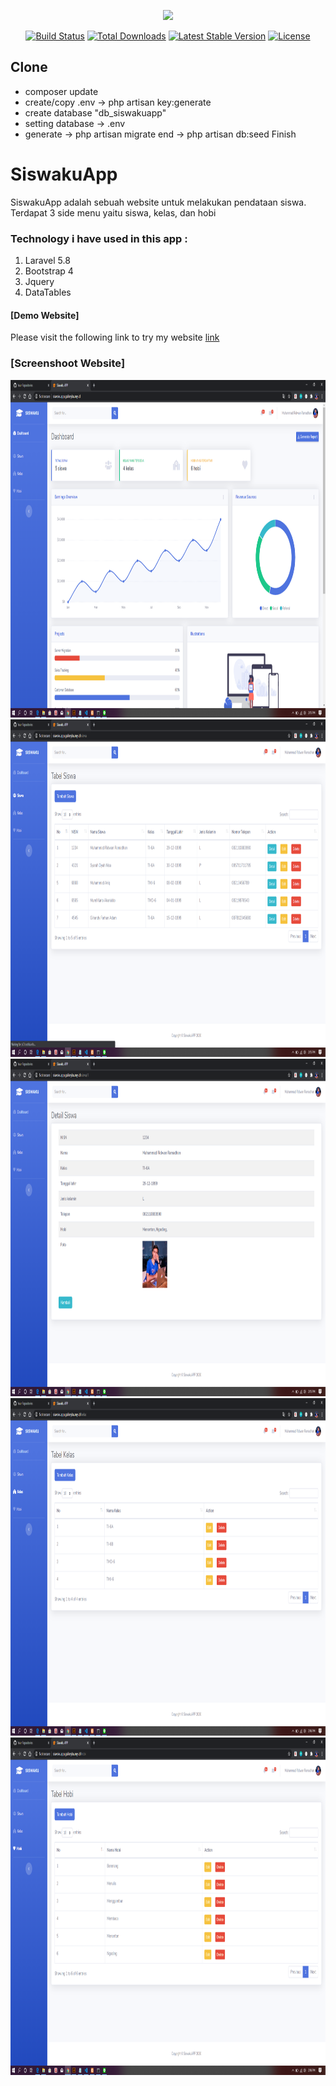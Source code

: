 <p align="center"><img src="https://laravel.com/assets/img/components/logo-laravel.svg"></p>

<p align="center">
<a href="https://travis-ci.org/laravel/framework"><img src="https://travis-ci.org/laravel/framework.svg" alt="Build Status"></a>
<a href="https://packagist.org/packages/laravel/framework"><img src="https://poser.pugx.org/laravel/framework/d/total.svg" alt="Total Downloads"></a>
<a href="https://packagist.org/packages/laravel/framework"><img src="https://poser.pugx.org/laravel/framework/v/stable.svg" alt="Latest Stable Version"></a>
<a href="https://packagist.org/packages/laravel/framework"><img src="https://poser.pugx.org/laravel/framework/license.svg" alt="License"></a>
</p>

## Clone
- composer update
- create/copy .env -> php artisan key:generate
- create database "db_siswakuapp"
- setting database -> .env
- generate -> php artisan migrate
end -> php artisan db:seed
Finish

# SiswakuApp

SiswakuApp adalah sebuah website untuk melakukan pendataan siswa. Terdapat 3 side menu yaitu siswa, kelas, dan hobi

### Technology i have used in this app :
  1.  Laravel 5.8
  2.  Bootstrap 4
  3.  Jquery
  4.  DataTables

#### [Demo Website]

Please visit the following link to try my website [link](http://siswakuapp.galleryku.my.id/)

### [Screenshoot Website]

<img src="/ss/Screenshot (170).png" width="960" height="540">

<img src="/ss/Screenshot (171).png" width="960" height="540">

<img src="/ss/Screenshot (172).png" width="960" height="540">

<img src="/ss/Screenshot (173).png" width="960" height="540">

<img src="/ss/Screenshot (174).png" width="960" height="540">